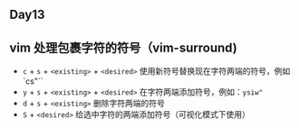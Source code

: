 ## Day13

## vim 处理包裹字符的符号（vim-surround)


* `c` + `s` + `<existing>` + `<desired>` 使用新符号替换现在字符两端的符号，例如`cs"\``
* `y` + `s` + `<existing>` + `<desired>` 在字符两端添加符号，例如：`ysiw"`
* `d` + `s` + `<existing>` 删除字符两端的符号
* `S` + `<desired>` 给选中字符的两端添加符号（可视化模式下使用）
